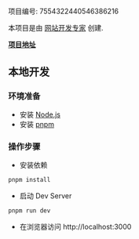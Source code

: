 # 

项目编号: 7554322440546386216

本项目是由 [网站开发专家](https://space.coze.cn/) 创建.

[**项目地址**](https://space.coze.cn/task/7554322440546386216)

## 本地开发

### 环境准备

- 安装 [Node.js](https://nodejs.org/en)
- 安装 [pnpm](https://pnpm.io/installation)

### 操作步骤

- 安装依赖

```sh
pnpm install
```

- 启动 Dev Server

```sh
pnpm run dev
```

- 在浏览器访问 http://localhost:3000
